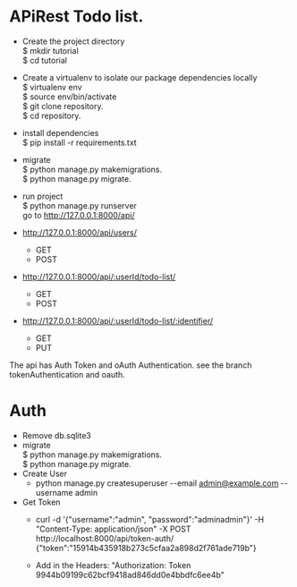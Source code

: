 # APiRest Todo list.

- Create the project directory  
$ mkdir tutorial  
$ cd tutorial

- Create a virtualenv to isolate our package dependencies locally  
$ virtualenv env  
$ source env/bin/activate  
$ git clone repository.  
$ cd repository.

- install dependencies  
$ pip install -r requirements.txt

- migrate  
$ python manage.py makemigrations.  
$ python manage.py migrate.

- run project  
$ python manage.py runserver  
  go to http://127.0.0.1:8000/api/

- http://127.0.0.1:8000/api/users/
  - GET 
  - POST  
- http://127.0.0.1:8000/api/:userId/todo-list/
  - GET
  - POST
- http://127.0.0.1:8000/api/:userId/todo-list/:identifier/
  - GET
  - PUT

The api has Auth Token and oAuth Authentication.
see the branch tokenAuthentication and oauth.


# Auth

- Remove db.sqlite3
- migrate  
  $ python manage.py makemigrations.  
  $ python manage.py migrate.
- Create User
  - python manage.py createsuperuser --email admin@example.com --username admin
- Get Token
  - curl -d '{"username":"admin", "password":"adminadmin"}' -H "Content-Type: application/json" -X POST http://localhost:8000/api/token-auth/  
  {"token":"15914b435918b273c5cfaa2a898d2f761ade719b"}

  - Add in the Headers: "Authorization: Token 9944b09199c62bcf9418ad846dd0e4bbdfc6ee4b"